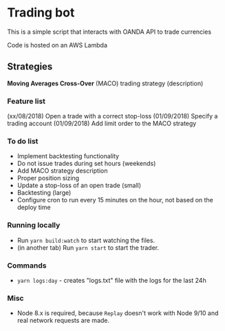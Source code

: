 # Trading bot

This is a simple script that interacts with OANDA API to trade currencies

Code is hosted on an AWS Lambda

## Strategies

**Moving Averages Cross-Over** (MACO) trading strategy
(description)

### Feature list

(xx/08/2018) Open a trade with a correct stop-loss
(01/09/2018) Specify a trading account
(01/09/2018) Add limit order to the MACO strategy

### To do list

- Implement backtesting functionality
- Do not issue trades during set hours (weekends)
- Add MACO strategy description
- Proper position sizing
- Update a stop-loss of an open trade (small)
- Backtesting (large)
- Configure cron to run every 15 minutes on the hour, not based on the deploy time

### Running locally

- Run `yarn build:watch` to start watching the files.
- (in another tab) Run `yarn start` to start the trader.

### Commands

- `yarn logs:day` - creates "logs.txt" file with the logs for the last 24h

### Misc

- Node 8.x is required, because `Replay` doesn't work with Node 9/10 and real network requests are made.

